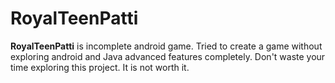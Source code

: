 # RoyalTeenPatti

**RoyalTeenPatti** is incomplete android game. Tried to create a game without exploring android and Java advanced features completely. Don't waste your time exploring this project. It is not worth it.